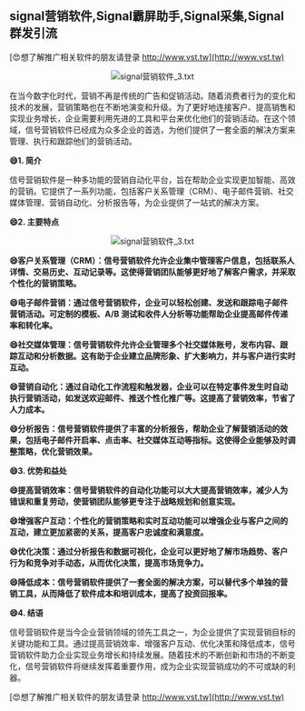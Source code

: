 ## **signal营销软件,Signal霸屏助手,Signal采集,Signal群发引流**

[😍想了解推广相关软件的朋友请登录 http://www.vst.tw](http://www.vst.tw)

 <center><img src="https://vst.tw/MP4/tuiguang/png/0.png" alt="signal营销软件_3.txt"></center>

在当今数字化时代，营销不再是传统的广告和促销活动。随着消费者行为的变化和技术的发展，营销策略也在不断地演变和升级。为了更好地连接客户、提高销售和实现业务增长，企业需要利用先进的工具和平台来优化他们的营销活动。在这个领域，信号营销软件已经成为众多企业的首选，为他们提供了一套全面的解决方案来管理、执行和跟踪他们的营销活动。

**😄1. 简介**

信号营销软件是一种多功能的营销自动化平台，旨在帮助企业实现更加智能、高效的营销。它提供了一系列功能，包括客户关系管理（CRM）、电子邮件营销、社交媒体管理、营销自动化、分析报告等，为企业提供了一站式的解决方案。

**😄2. 主要特点**

 <center><img src="https://vst.tw/MP4/tuiguang/png/5.png" alt="signal营销软件_3.txt"></center>

**😄客户关系管理（CRM）：信号营销软件允许企业集中管理客户信息，包括联系人详情、交易历史、互动记录等。这使得营销团队能够更好地了解客户需求，并采取个性化的营销策略。**

**😄电子邮件营销：通过信号营销软件，企业可以轻松创建、发送和跟踪电子邮件营销活动。可定制的模板、A/B 测试和收件人分析等功能帮助企业提高邮件传递率和转化率。**

**😄社交媒体管理：信号营销软件允许企业管理多个社交媒体账号，发布内容、跟踪互动和分析数据。这有助于企业建立品牌形象、扩大影响力，并与客户进行实时互动。**

**😄营销自动化：通过自动化工作流程和触发器，企业可以在特定事件发生时自动执行营销活动，如发送欢迎邮件、推送个性化推广等。这提高了营销效率，节省了人力成本。**

**😄分析报告：信号营销软件提供了丰富的分析报告，帮助企业了解营销活动的效果，包括电子邮件开启率、点击率、社交媒体互动等指标。这使得企业能够及时调整策略，优化营销效果。**

**😄3. 优势和益处**

**😄提高营销效率：信号营销软件的自动化功能可以大大提高营销效率，减少人为错误和重复劳动，使营销团队能够更专注于战略规划和创意实现。**

**😄增强客户互动：个性化的营销策略和实时互动功能可以增强企业与客户之间的互动，建立更加紧密的关系，提高客户忠诚度和满意度。**

**😄优化决策：通过分析报告和数据可视化，企业可以更好地了解市场趋势、客户行为和竞争对手动态，从而优化决策，提高市场竞争力。**

**😄降低成本：信号营销软件提供了一套全面的解决方案，可以替代多个单独的营销工具，从而降低了软件成本和培训成本，提高了投资回报率。**

**😄4. 结语**

信号营销软件是当今企业营销领域的领先工具之一，为企业提供了实现营销目标的关键功能和工具。通过提高营销效率、增强客户互动、优化决策和降低成本，信号营销软件助力企业实现业务增长和持续发展。随着技术的不断创新和市场的不断变化，信号营销软件将继续发挥着重要作用，成为企业实现营销成功的不可或缺的利器。

[😍想了解推广相关软件的朋友请登录 http://www.vst.tw](http://www.vst.tw)



